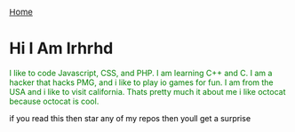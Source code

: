 <html>
<body> 
  
  <p style="font-size:15px;"><a href="https://irhrhd.github.io/Irhrhds-Website/">Home</a>
  <h1>Hi I Am Irhrhd</h1>
  <p style="color:green">I like to code Javascript, CSS, and PHP. I am learning C++ and C. I am a hacker that hacks PMG, and i like to play io games for fun. I am from the USA and i like to visit california. Thats pretty much it about me i like octocat because octocat is cool.</p>
  
  
  
  
  
  
  
  
  
  
  
  <p style="color:black">if you read this then star any of my repos then youll get a surprise</p>
  
